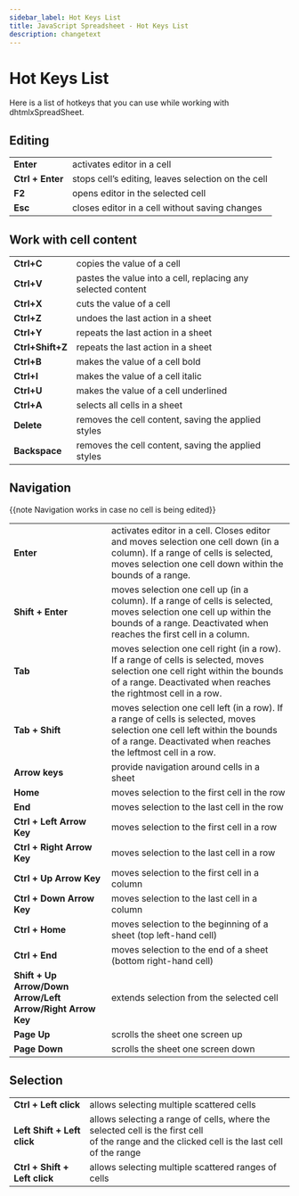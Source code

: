 ```yaml
---
sidebar_label: Hot Keys List
title: JavaScript Spreadsheet - Hot Keys List
description: changetext
---
```


# Hot Keys List

Here is a list of hotkeys that you can use while working with dhtmlxSpreadSheet.

## Editing

<table class="webixdoc_links">
	<tbody>
        <tr>
			<td class="webixdoc_links0"><b>Enter</b></td>
			<td>activates editor in a cell</td>
		</tr>
        <tr>
			<td class="webixdoc_links0"><b>Ctrl + Enter</b></td>
			<td>stops cell’s editing, leaves selection on the cell</td>
		</tr>
        <tr>
			<td class="webixdoc_links0"><b>F2</b></td>
			<td>opens editor in the selected cell</td>
		</tr>
        <tr>
			<td class="webixdoc_links0"><b>Esc</b></td>
			<td>closes editor in a cell without saving changes</td>
		</tr>
    </tbody>
</table>

## Work with cell content

<table class="webixdoc_links">
	<tbody>
        <tr>
			<td class="webixdoc_links0"><b>Ctrl+C</b></td>
			<td>copies the value of a cell</td>
		</tr>
        <tr>
			<td class="webixdoc_links0"><b>Ctrl+V</b></td>
			<td>pastes the value into a cell, replacing any selected content</td>
		</tr>
        <tr>
			<td class="webixdoc_links0"><b>Ctrl+X</b></td>
			<td>cuts the value of a cell</td>
		</tr>
        <tr>
			<td class="webixdoc_links0"><b>Ctrl+Z</b></td>
			<td>undoes the last action in a sheet</td>
		</tr>
        <tr>
			<td class="webixdoc_links0"><b>Ctrl+Y</b></td>
			<td>repeats the last action in a sheet</td>
		</tr>
        <tr>
			<td class="webixdoc_links0"><b>Ctrl+Shift+Z</b></td>
			<td>repeats the last action in a sheet</td>
		</tr>
        <tr>
			<td class="webixdoc_links0"><b>Ctrl+B</b></td>
			<td>makes the value of a cell bold</td>
		</tr>
        <tr>
			<td class="webixdoc_links0"><b>Ctrl+I</b></td>
			<td>makes the value of a cell italic</td>
		</tr>
        <tr>
			<td class="webixdoc_links0"><b>Ctrl+U</b></td>
			<td>makes the value of a cell underlined</td>
		</tr>
        <tr>
			<td class="webixdoc_links0"><b>Ctrl+A</b></td>
			<td>selects all cells in a sheet</td>
		</tr>
        <tr>
			<td class="webixdoc_links0"><b>Delete</b></td>
			<td>removes the cell content, saving the applied styles</td>
		</tr>
        <tr>
			<td class="webixdoc_links0"><b>Backspace</b></td>
			<td>removes the cell content, saving the applied styles</td>
		</tr>
    </tbody>
</table>

## Navigation

{{note Navigation works in case no cell is being edited}}

<table class="webixdoc_links">
	<tbody>
        <tr>
			<td class="webixdoc_links0"><b>Enter</b></td>
			<td>activates editor in a cell. Closes editor and moves selection one cell down (in a column). If a range of cells is selected, moves selection one cell down within the bounds of a range.</td>
		</tr>
        <tr>
			<td class="webixdoc_links0"><b>Shift + Enter</b></td>
			<td>moves selection one cell up (in a column). If a range of cells is selected, moves selection one cell up within the bounds of a range. Deactivated when reaches the first cell in a column.</td>
		</tr>
        <tr>
			<td class="webixdoc_links0"><b>Tab</b></td>
			<td>moves selection one cell right (in a row).  If a range of cells is selected, moves selection one cell right within the bounds of a range. Deactivated when reaches the rightmost cell in a row.</td>
		</tr>
        <tr>
			<td class="webixdoc_links0"><b>Tab + Shift</b></td>
			<td>moves selection one cell left (in a row). If a range of cells is selected, moves selection one cell left within the bounds of a range. Deactivated when reaches the leftmost cell in a row.</td>
		</tr>
        <tr>
			<td class="webixdoc_links0"><b>Arrow keys</b></td>
			<td>provide navigation around cells in a sheet</td>
		</tr>
        <tr>
			<td class="webixdoc_links0"><b>Home</b></td>
			<td>moves selection to the first cell in the row</td>
		</tr>
        <tr>
			<td class="webixdoc_links0"><b>End</b></td>
			<td>moves selection to the last cell in the row</td>
		</tr>
        <tr>
			<td class="webixdoc_links0"><b>Ctrl + Left Arrow Key</b></td>
			<td>moves selection to the first cell in a row</td>
		</tr>
        <tr>
			<td class="webixdoc_links0"><b>Ctrl + Right Arrow Key</b></td>
			<td>moves selection to the last cell in a row</td>
		</tr>
        <tr>
			<td class="webixdoc_links0"><b>Ctrl + Up Arrow Key</b></td>
			<td>moves selection to the first cell in a column</td>
		</tr>
        <tr>
			<td class="webixdoc_links0"><b>Ctrl + Down Arrow Key</b></td>
			<td>moves selection to the last cell in a column</td>
		</tr>
        <tr>
			<td class="webixdoc_links0"><b>Ctrl + Home</b></td>
			<td>moves selection to the beginning of a sheet (top left-hand cell)</td>
		</tr>
        <tr>
			<td class="webixdoc_links0"><b>Ctrl + End</b></td>
			<td>moves selection to the end of a sheet (bottom right-hand cell)</td>
		</tr>
        <tr>
			<td class="webixdoc_links0"><b>Shift + Up Arrow/Down Arrow/Left Arrow/Right Arrow Key</b></td>
			<td>extends selection from the selected cell</td>
		</tr>
        <tr>
			<td class="webixdoc_links0"><b>Page Up</b></td>
			<td>scrolls the sheet one screen up</td>
		</tr>
        <tr>
			<td class="webixdoc_links0"><b>Page Down</b></td>
			<td>scrolls the sheet one screen down</td>
		</tr>
    </tbody>
</table>

## Selection

<table class="webixdoc_links">
	<tbody>
        <tr>
			<td class="webixdoc_links0"><b>Ctrl + Left click</b></td>
			<td>allows selecting multiple scattered cells</td>
		</tr>
        <tr>
			<td class="webixdoc_links0"><b>Left Shift + Left click</b></td>
			<td>allows selecting a range of cells, where the selected cell is the first cell<br> of the range and the clicked cell is the last cell of the range</td>
		</tr>
        <tr>
			<td class="webixdoc_links0"><b>Ctrl + Shift + Left click</b></td>
			<td>allows selecting multiple scattered ranges of cells</td>
		</tr>
    </tbody>
</table>
